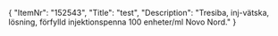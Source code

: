 {
  "ItemNr": "152543",
  "Title": "test",
  "Description": "Tresiba, inj-vätska, lösning, förfylld injektionspenna 100 enheter/ml Novo Nord."
}